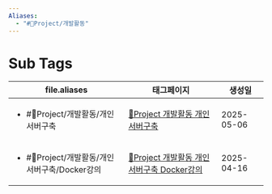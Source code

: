 ```yaml
---
Aliases:
  - "#🐲Project/개발활동"
---
```

# Sub Tags
| file.aliases                                      | 태그페이지                                                                 | 생성일        |
| ------------------------------------------------- | --------------------------------------------------------------------- | ---------- |
| <ul><li>#🐲Project/개발활동/개인서버구축</li></ul>          | [🐲Project 개발활동 개인서버구축](./%F0%9F%90%B2Project%20%EA%B0%9C%EB%B0%9C%ED%99%9C%EB%8F%99%20%EA%B0%9C%EC%9D%B8%EC%84%9C%EB%B2%84%EA%B5%AC%EC%B6%95.md)                   | 2025-05-06 |
| <ul><li>#🐲Project/개발활동/개인서버구축/Docker강의</li></ul> | [🐲Project 개발활동 개인서버구축 Docker강의](./%F0%9F%90%B2Project%20%EA%B0%9C%EB%B0%9C%ED%99%9C%EB%8F%99%20%EA%B0%9C%EC%9D%B8%EC%84%9C%EB%B2%84%EA%B5%AC%EC%B6%95%20Docker%EA%B0%95%EC%9D%98.md) | 2025-04-16 |

